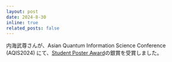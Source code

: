 ```yaml
---
layout: post
date: 2024-8-30
inline: true
related_posts: false
---
```


内海武尊さんが、Asian Quantum Information Science Conference (AQIS2024) にて、[Student Poster Award](http://aqis-conf.org/2024/student-poster-awards)の銀賞を受賞しました。